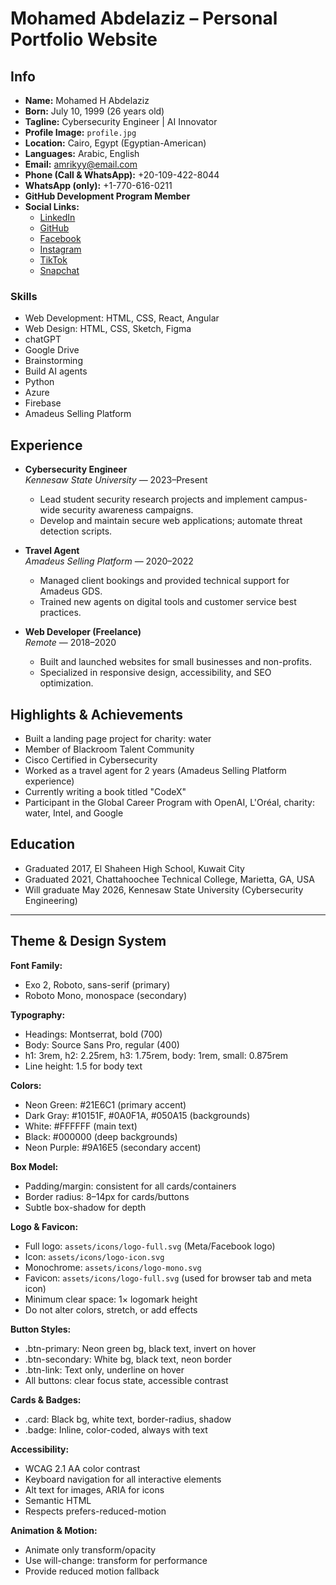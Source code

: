 # Mohamed Abdelaziz – Personal Portfolio Website

## Info

- **Name:** Mohamed H Abdelaziz
- **Born:** July 10, 1999 (26 years old)
- **Tagline:** Cybersecurity Engineer | AI Innovator
- **Profile Image:** `profile.jpg`
- **Location:** Cairo, Egypt (Egyptian-American)
- **Languages:** Arabic, English
- **Email:** <amrikyy@email.com>
- **Phone (Call & WhatsApp):** +20-109-422-8044
- **WhatsApp (only):** +1-770-616-0211
- **GitHub Development Program Member**
- **Social Links:**
  - [LinkedIn](https://www.linkedin.com/in/amrikyy)
  - [GitHub](https://github.com/mohamed-abdelaziz710)
  - [Facebook](https://web.facebook.com/Hamood.Amriky0/)
  - [Instagram](https://www.instagram.com/amrikyy?igsh=bzhlOHRycTN4bDAz&utm_source=qr)
  - [TikTok](https://www.tiktok.com/@moecrypto710?_t=ZT-8wbeZ0H9A1z&_r=1)
  - [Snapchat](https://snapchat.com/t/M9sQbCZu)

### Skills

- Web Development: HTML, CSS, React, Angular
- Web Design: HTML, CSS, Sketch, Figma
- chatGPT
- Google Drive
- Brainstorming
- Build AI agents
- Python
- Azure
- Firebase
- Amadeus Selling Platform

## Experience

- **Cybersecurity Engineer**  
  *Kennesaw State University* — 2023–Present  
  - Lead student security research projects and implement campus-wide security awareness campaigns.
  - Develop and maintain secure web applications; automate threat detection scripts.

- **Travel Agent**  
  *Amadeus Selling Platform* — 2020–2022  
  - Managed client bookings and provided technical support for Amadeus GDS.
  - Trained new agents on digital tools and customer service best practices.

- **Web Developer (Freelance)**  
  *Remote* — 2018–2020  
  - Built and launched websites for small businesses and non-profits.
  - Specialized in responsive design, accessibility, and SEO optimization.

## Highlights & Achievements

- Built a landing page project for charity: water
- Member of Blackroom Talent Community
- Cisco Certified in Cybersecurity
- Worked as a travel agent for 2 years (Amadeus Selling Platform experience)
- Currently writing a book titled "CodeX"
- Participant in the Global Career Program with OpenAI, L'Oréal, charity: water, Intel, and Google

## Education

- Graduated 2017, El Shaheen High School, Kuwait City
- Graduated 2021, Chattahoochee Technical College, Marietta, GA, USA
- Will graduate May 2026, Kennesaw State University (Cybersecurity Engineering)

---

## Theme & Design System

**Font Family:**

- Exo 2, Roboto, sans-serif (primary)
- Roboto Mono, monospace (secondary)

**Typography:**

- Headings: Montserrat, bold (700)
- Body: Source Sans Pro, regular (400)
- h1: 3rem, h2: 2.25rem, h3: 1.75rem, body: 1rem, small: 0.875rem
- Line height: 1.5 for body text

**Colors:**

- Neon Green: #21E6C1 (primary accent)
- Dark Gray: #10151F, #0A0F1A, #050A15 (backgrounds)
- White: #FFFFFF (main text)
- Black: #000000 (deep backgrounds)
- Neon Purple: #9A16E5 (secondary accent)

**Box Model:**

- Padding/margin: consistent for all cards/containers
- Border radius: 8–14px for cards/buttons
- Subtle box-shadow for depth

**Logo & Favicon:**

- Full logo: `assets/icons/logo-full.svg` (Meta/Facebook logo)
- Icon: `assets/icons/logo-icon.svg`
- Monochrome: `assets/icons/logo-mono.svg`
- Favicon: `assets/icons/logo-full.svg` (used for browser tab and meta icon)
- Minimum clear space: 1× logomark height
- Do not alter colors, stretch, or add effects

**Button Styles:**

- .btn-primary: Neon green bg, black text, invert on hover
- .btn-secondary: White bg, black text, neon border
- .btn-link: Text only, underline on hover
- All buttons: clear focus state, accessible contrast

**Cards & Badges:**

- .card: Black bg, white text, border-radius, shadow
- .badge: Inline, color-coded, always with text

**Accessibility:**

- WCAG 2.1 AA color contrast
- Keyboard navigation for all interactive elements
- Alt text for images, ARIA for icons
- Semantic HTML
- Respects prefers-reduced-motion

**Animation & Motion:**

- Animate only transform/opacity
- Use will-change: transform for performance
- Provide reduced motion fallback
